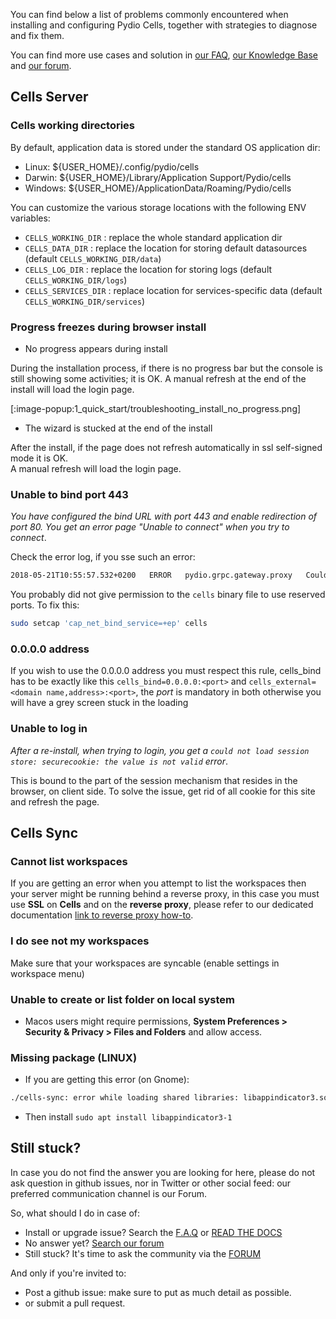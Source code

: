 You can find below a list of problems commonly encountered when installing and configuring Pydio Cells, together with strategies to diagnose and fix them.

You can find more use cases and solution in [our FAQ](https://pydio.com/en/docs/faq), [our Knowledge Base](https://pydio.com/en/docs/knowledge-base) and [our forum](https://forum.pydio.com/).

## Cells Server

### Cells working directories

By default, application data is stored under the standard OS application dir:

- Linux: ${USER_HOME}/.config/pydio/cells
- Darwin: ${USER_HOME}/Library/Application Support/Pydio/cells
- Windows: ${USER_HOME}/ApplicationData/Roaming/Pydio/cells

You can customize the various storage locations with the following ENV variables:

- `CELLS_WORKING_DIR` : replace the whole standard application dir
- `CELLS_DATA_DIR` : replace the location for storing default datasources (default `CELLS_WORKING_DIR/data`)
- `CELLS_LOG_DIR` : replace the location for storing logs (default `CELLS_WORKING_DIR/logs`)
- `CELLS_SERVICES_DIR` : replace location for services-specific data (default `CELLS_WORKING_DIR/services`)

### Progress freezes during browser install

- No progress appears during install

During the installation process, if there is no progress bar but the console is still showing some activities; it is OK. A manual refresh at the end of the install will load the login page.

[:image-popup:1_quick_start/troubleshooting_install_no_progress.png]

- The wizard is stucked at the end of the install

After the install, if the page does not refresh automatically in ssl self-signed mode it is OK.  
A manual refresh will load the login page.

### Unable to bind port 443

_You have configured the bind URL with port 443 and enable redirection of port 80. You get an error page "Unable to connect" when you try to connect_.

Check the error log, if you sse such an error:

```sh
2018-05-21T10:55:57.532+0200   ERROR   pydio.grpc.gateway.proxy   Could not run   {"error": "listen tcp :443: bind: permission denied"}
```

You probably did not give permission to the `cells` binary file to use reserved ports. To fix this:

```sh
sudo setcap 'cap_net_bind_service=+ep' cells
```

### 0.0.0.0 address

If you wish to use the 0.0.0.0 address you must respect this rule, cells_bind has to be exactly like this `cells_bind=0.0.0.0:<port>` and `cells_external=<domain name,address>:<port>`, the *port* is mandatory in both otherwise you will have a grey screen stuck in the loading

### Unable to log in

_After a re-install, when trying to login, you get a `could not load session store: securecookie: the value is not valid` error_.

This is bound to the part of the session mechanism that resides in the browser, on client side.
To solve the issue, get rid of all cookie for this site and refresh the page.

## Cells Sync

### Cannot list workspaces

If you are getting an error when you attempt to list the workspaces then your server might be running behind a reverse proxy, in this case you must use **SSL** on **Cells** and on the **reverse proxy**, please refer to our dedicated documentation [link to reverse proxy how-to]().

### I do see not my workspaces

Make sure that your workspaces are syncable (enable settings in workspace menu)

### Unable to create or list folder on local system

- Macos users might require permissions, **System Preferences > Security & Privacy > Files and Folders** and allow access.

### Missing package (LINUX)

- If you are getting this error (on Gnome):

```sh
./cells-sync: error while loading shared libraries: libappindicator3.so.1: cannot open shared object file: No such file or directory
```
- Then install `sudo apt install libappindicator3-1`

## Still stuck?

In case you do not find the answer you are looking for here, please do not ask question in github issues, nor in Twitter or other social feed: our preferred communication channel is our Forum.

So, what should I do in case of:

- Install or upgrade issue? Search the [F.A.Q](https://pydio.com/en/docs/faq) or [READ THE DOCS](https://pydio.com/en/docs)
- No answer yet? [Search our forum](https://forum.pydio.com/)
- Still stuck? It's time to ask the community via the [FORUM](https://forum.pydio.com/)

And only if you're invited to:

- Post a github issue: make sure to put as much detail as possible.
- or submit a pull request.

